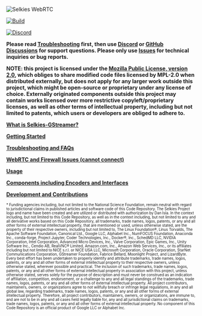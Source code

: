 ![Selkies WebRTC](/logo/horizontal-480.png)

[![Build](https://github.com/selkies-project/selkies-gstreamer/actions/workflows/build_and_publish_all_images.yaml/badge.svg)](https://github.com/selkies-project/selkies-gstreamer/actions/workflows/build_and_publish_all_images.yaml)

[![Discord](https://img.shields.io/badge/dynamic/json?logo=discord&label=Discord%20Members&query=approximate_member_count&url=https%3A%2F%2Fdiscordapp.com%2Fapi%2Finvites%2FwDNGDeSW5F%3Fwith_counts%3Dtrue)](https://discord.gg/wDNGDeSW5F)

**Please read [Troubleshooting](usage.md#troubleshooting-and-faqs) first, then use [Discord](https://discord.gg/wDNGDeSW5F) or [GitHub Discussions](https://github.com/selkies-project/selkies-gstreamer/discussions) for support questions. Please only use [Issues](https://github.com/selkies-project/selkies-gstreamer/issues) for technical inquiries or bug reports.**

**NOTE: this project is licensed under the [Mozilla Public License, version 2.0](https://www.mozilla.org/en-US/MPL/2.0/FAQ/), which obliges to share modified code files licensed by MPL-2.0 when distributed externally, but does not apply for any larger work outside this project, which might be open-source or proprietary under any license of choice. Externally originated components outside this project may contain works licensed over more restrictive copyleft/proprietary licenses, as well as other terms of intellectual property, including but not limited to patents, which users or developers are obliged to adhere to.**

[**What is Selkies-GStreamer?**](design.md)

[**Getting Started**](start.md)

[**Troubleshooting and FAQs**](usage.md#troubleshooting-and-faqs)

[**WebRTC and Firewall Issues (cannot connect)**](firewall.md)

[**Usage**](usage.md#usage)

[**Components including Encoders and Interfaces**](component.md)

[**Development and Contributions**](development.md)

<sub><sup>\* Funding agencies including, but not limited to the National Science Foundation, remain neutral with regard to jurisdictional claims in published articles and software code of this Code Repository. The Selkies Project logo and name have been created and are utilized or distributed with authorization by Dan Isla. In the context including, but not limited to this Code Repository, as well as in the context including, but not limited to any and all derivative works based on this Code Repository, all trademarks, trade names, logos, patents, or any and all other forms of external intellectual property, that are mentioned or used, unless otherwise stated, are the property of their respective owners, including but not limited to, The Linux Foundation®, Linus Torvalds, The Apache Software Foundation, Canonical Ltd., Google LLC, Alphabet Inc., NumFOCUS Foundation, Anaconda Inc., conda-forge, Project Jupyter, Coder Technologies, Inc., Docker®, Inc., SchedMD LLC, NVIDIA Corporation, Intel Corporation, Advanced Micro Devices, Inc., Valve Corporation, Epic Games, Inc., Unity Software Inc., Cendio AB, RealVNC® Limited, Amazon.com, Inc., Amazon Web Services, Inc., or its affiliates including but not limited to NICE s.r.l. or NICE USA LLC, Microsoft Corporation, Oracle Corporation, StarNet Communications Corporation, GStreamer Foundation, Fabrice Bellard, Moonlight Project, and LizardByte. Every best effort has been undertaken to properly identify and attribute trademarks, trade names, logos, patents, or any and all other forms of external intellectual property to their respective owners, unless otherwise stated, wherever possible and practical. The inclusion of such trademarks, trade names, logos, patents, or any and all other forms of external intellectual property in association with this project, unless otherwise stated, serves solely for the purpose of description and must never be construed as an indication of affiliation, competition, endorsement, or a challenge to any and all legal standings of the trademarks, trade names, logos, patents, or any and all other forms of external intellectual property. All project contributors, maintainers, owners, or organizations agree to not willfully breach or infringe legal regulations, in any and all global law, regarding trademarks, trade names, logos, patents, or any and all other forms of external intellectual property. Therefore, all project contributors, maintainers, owners, or organizations, are immune to, and are not to be in any and all cases held legally liable for, any and all jurisdictional claims on trademarks, trade names, logos, patents, or any and all other forms of external intellectual property. No component of this Code Repository is an official product of Google LLC or Alphabet Inc.</sup></sub>
